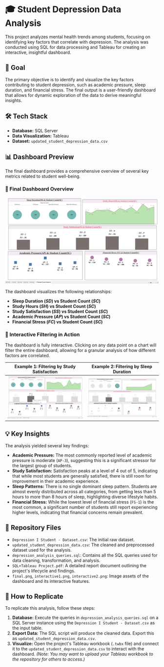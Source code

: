 # 🎓 Student Depression Data Analysis

This project analyzes mental health trends among students, focusing on identifying key factors that correlate with depression. The analysis was conducted using SQL for data processing and Tableau for creating an interactive, insightful dashboard.

## 🎯 Goal

The primary objective is to identify and visualize the key factors contributing to student depression, such as academic pressure, sleep duration, and financial stress. The final output is a user-friendly dashboard that allows for dynamic exploration of the data to derive meaningful insights.

## 🛠️ Tech Stack

* **Database:** SQL Server
* **Data Visualization:** Tableau
* **Dataset:** `updated_student_depression_data.csv`

## 📊 Dashboard Preview

The final dashboard provides a comprehensive overview of several key metrics related to student well-being.

### 🧠 Final Dashboard Overview
![Final Dashboard](final.png)

The dashboard visualizes the following relationships:
- **Sleep Duration ($SD$) vs Student Count ($SC$)**
- **Study Hours ($SH$) vs Student Count ($SC$)**
- **Study Satisfaction ($SS$) vs Student Count ($SC$)**
- **Academic Pressure ($AP$) vs Student Count ($SC$)**
- **Financial Stress ($FC$) vs Student Count ($SC$)**

### 🔄 Interactive Filtering in Action

The dashboard is fully interactive. Clicking on any data point on a chart will filter the entire dashboard, allowing for a granular analysis of how different factors are correlated.

| **Example 1: Filtering by Study Satisfaction** | **Example 2: Filtering by Sleep Duration** |
| :---: | :---: |
| ![Interaction 1](interactive1.png) | ![Interaction 2](interactive2.png) |

## 💡 Key Insights

The analysis yielded several key findings:

* **Academic Pressure:** The most commonly reported level of academic pressure is moderate (`AP-3`), suggesting this is a significant stressor for the largest group of students.
* **Study Satisfaction:** Satisfaction peaks at a level of 4 out of 5, indicating that while most students are generally satisfied, there is still room for improvement in their academic experience.
* **Sleep Patterns:** There is no single dominant sleep pattern. Students are almost evenly distributed across all categories, from getting less than 5 hours to more than 8 hours of sleep, highlighting diverse lifestyle habits.
* **Financial Stress:** While the lowest level of financial stress (`FS-1`) is the most common, a significant number of students still report experiencing higher levels, indicating that financial concerns remain prevalent.

## 📁 Repository Files

* `Depression I Student - Dataset.csv`: The initial raw dataset.
* `updated_student_depression_data.csv`: The cleaned and preprocessed dataset used for the analysis.
* `depression_analysis_queries.sql`: Contains all the SQL queries used for data cleaning, transformation, and analysis.
* `SQL+Tableau Project.pdf`: A detailed report document outlining the project's lifecycle and findings.
* `final.png`, `interactive1.png`, `interactive2.png`: Image assets of the dashboard and its interactive features.

## 🚀 How to Replicate

To replicate this analysis, follow these steps:

1.  **Database:** Execute the queries in `depression_analysis_queries.sql` on a SQL Server instance using the `Depression I Student - Dataset.csv` as the input table.
2.  **Export Data:** The SQL script will produce the cleaned data. Export this as `updated_student_depression_data.csv`.
3.  **Visualize:** Open the project's Tableau workbook (`.twbx` file) and connect it to the `updated_student_depression_data.csv` to interact with the dashboard.
    *(Note: You may want to upload your Tableau workbook to the repository for others to access.)*
